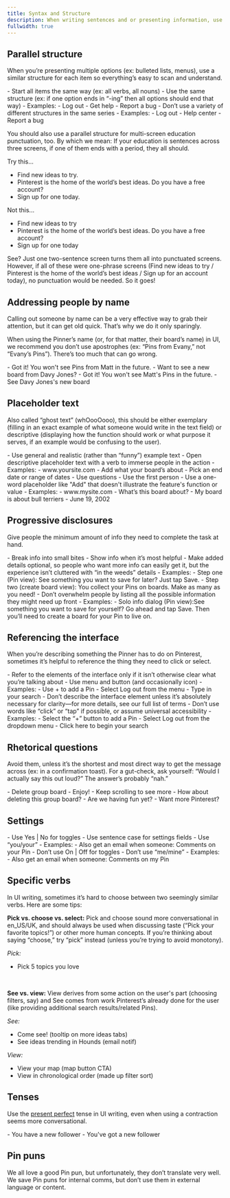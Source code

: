 ```yaml
---
title: Syntax and Structure
description: When writing sentences and or presenting information, use these guidelines for to help with syntax and structure
fullwidth: true
---
```


## Parallel structure

When you’re presenting multiple options (ex: bulleted lists, menus), use a similar structure for each item so everything’s easy to scan and understand.  

<TwoCol>
  <Group>
    <Do title="Do"/>
     - Start all items the same way (ex: all verbs, all nouns)
     - Use the same structure (ex: if one option ends in “-ing” then all options should end that way)
     - Examples: 
        - Log out
        - Get help
        - Report a bug
  </Group>
  <Group>
  <Dont title="Don't"/>
     - Don’t use a variety of different structures in the same series
     - Examples: 
        - Log out
        - Help center
        - Report a bug
  </Group>
</TwoCol>

You should also use a parallel structure for multi-screen education punctuation, too. By which we mean: If your education is sentences across three screens, if one of them ends with a period, they all should.

Try this...
- Find new ideas to try. 
- Pinterest is the home of the world’s best ideas. Do you have a free account?
- Sign up for one today.

Not this...
- Find new ideas to try
- Pinterest is the home of the world’s best ideas. Do you have a free account?
- Sign up for one today

See? Just one two-sentence screen turns them all into punctuated screens. However, if all of these were one-phrase screens (Find new ideas to try / Pinterest is the home of the world’s best ideas / Sign up for an account today), no punctuation would be needed. So it goes!

## Addressing people by name

Calling out someone by name can be a very effective way to grab their attention, but it can get old quick. That’s why we do it only sparingly. 

When using the Pinner’s name (or, for that matter, their board’s name) in UI, we recommend you don’t use apostrophes (ex: “Pins from Evany,” not “Evany’s Pins”). There’s too much that can go wrong.

<TwoCol>
  <Group>
    <Do title="Do examples"/>
     - Got it! You won't see Pins from Matt in the future.
     - Want to see a new board from Davy Jones?
  </Group>
  <Group>
  <Dont title="Don't examples"/>
     - Got it! You won't see Matt's Pins in the future. 
     - See Davy Jones's new board
  </Group>
</TwoCol>

## Placeholder text

Also called “ghost text” (whOooOooo), this should be either exemplary (filling in an exact example of what someone would write in the text field) or descriptive (displaying how the function should work or what purpose it serves, if an example would be confusing to the user).

<TwoCol>
  <Group>
    <Do title="Do"/>
     - Use general and realistic (rather than “funny”) example text
     - Open descriptive placeholder text with a verb to immerse people in the action
     - Examples: 
        - www.yoursite.com
        - Add what your board’s about
        - Pick an end date or range of dates 
  </Group>
  <Group>
  <Dont title="Don't"/>
     - Use questions
     - Use the first person
     - Use a one-word placeholder like "Add" that doesn't illustrate the feature's function or value
     - Examples: 
        - www.mysite.com
        - What’s this board about?
        - My board is about bull terriers 
        - June 19, 2002
  </Group>
</TwoCol>

## Progressive disclosures

Give people the minimum amount of info they need to complete the task at hand.

<TwoCol>
  <Group>
    <Do title="Do"/>
     - Break info into small bites
     - Show info when it’s most helpful
     - Make added details optional, so people who want more info can easily get it, but the experience isn’t cluttered with “in the weeds” details
     - Examples: 
        - Step one (Pin view): See something you want to save for later? Just tap Save.
        - Step two (create board view): You collect your Pins on boards. Make as many as you need!
  </Group>
  <Group>
  <Dont title="Don't"/>
     - Don’t overwhelm people by listing all the possible information they might need up front
     - Examples: 
        - Solo info dialog (Pin view):See something you want to save for yourself? Go ahead and tap Save. Then you’ll need to create a board for your Pin to live on.
  </Group>
</TwoCol>

## Referencing the interface

When you’re describing something the Pinner has to do on Pinterest, sometimes it’s helpful to reference the thing they need to click or select.

<TwoCol>
  <Group>
    <Do title="Do"/>
     - Refer to the elements of the interface only if it isn’t otherwise clear what you’re talking about
     - Use menu and button (and occasionally icon)
     - Examples: 
        - Use + to add a Pin
        - Select Log out from the menu
        - Type in your search
  </Group>
  <Group>
  <Dont title="Don't"/>
     - Don’t describe the interface element unless it’s absolutely necessary for clarity—for more details, see our full list of terms
     - Don’t use words like “click” or “tap” if possible, or assume universal accessibility
     - Examples: 
        - Select the “+” button to add a Pin
        - Select Log out from the dropdown menu
        - Click here to begin your search
  </Group>
</TwoCol>

## Rhetorical questions

Avoid them, unless it’s the shortest and most direct way to get the message across (ex: in a confirmation toast). For a gut-check, ask yourself: “Would I actually say this out loud?” The answer’s probably “nah.”

<TwoCol>
  <Group>
    <Do title="Do examples"/>
     - Delete group board
     - Enjoy!
     - Keep scrolling to see more
  </Group>
  <Group>
  <Dont title="Don't examples"/>
     - How about deleting this group board?
     - Are we having fun yet?
     - Want more Pinterest?
  </Group>
</TwoCol>

## Settings

<TwoCol>
  <Group>
    <Do title="Do"/>
     - Use Yes | No for toggles
     - Use sentence case for settings fields
     - Use “you/your”
     - Examples: 
       - Also get an email when someone: Comments on your Pin
  </Group>
  <Group>
  <Dont title="Don't"/>
     - Don’t use On | Off for toggles
     - Don’t use “me/mine”
     - Examples:
        - Also get an email when someone: Comments on my Pin
  </Group>
</TwoCol>


## Specific verbs

In UI writing, sometimes it’s hard to choose between two seemingly similar verbs. Here are some tips:

**Pick vs. choose vs. select:**
Pick and choose sound more conversational in en_US/UK, and should always be used when discussing taste (“Pick your favorite topics!”) or other more human concepts. If you’re thinking about saying “choose,” try “pick” instead (unless you’re trying to avoid monotony). 

*Pick:*
- Pick 5 topics you love

<br/>

**See vs. view:**
View derives from some action on the user's part (choosing filters, say) and See comes from work Pinterest’s already done for the user (like providing additional search results/related Pins).

*See:*
- Come see! (tooltip on more ideas tabs)
- See ideas trending in Hounds (email notif)

*View:*
- View your map (map button CTA)
- View in chronological order (made up filter sort)

## Tenses

Use the [present perfect](https://www.grammarly.com/blog/present-perfect-continuous-tense/) tense in UI writing, even when using a contraction seems more conversational. 

<TwoCol>
  <Group>
    <Do title="Do"/>
     - You have a new follower
  </Group>
  <Group>
  <Dont title="Don't"/>
     - You've got a new follower
  </Group>
</TwoCol>


## Pin puns

We all love a good Pin pun, but unfortunately, they don’t translate very well. We save Pin puns for internal comms, but don’t use them in external language or content. 
